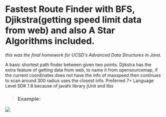 # Fastest Route Finder with BFS, Djikstra(getting speed limit data from web) and also A Star Algorithms included.
_this was the final homework for UCSD's Advanced Data Structures in Java._

A basic shortest path finder between given two points. Djikstra has the extra feature of getting data from web, to name it from opensourcemap, if the current coordinates does not have the info of maxspeed then continues to scan around 300 radius uses the closest info.
Preferred
7+ Language Level
SDK 1.8 because of javafx library
jUnit
and libs

> ### **Example:**

 <a><img src="https://i.imgur.com/gD8pTOv.png"/></a> 
